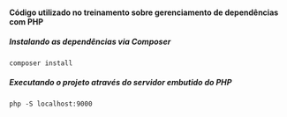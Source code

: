 #### Código utilizado no treinamento sobre gerenciamento de dependências com PHP

##### Instalando as dependências via Composer
`composer install`

##### Executando o projeto através do servidor embutido do PHP
`php -S localhost:9000`
